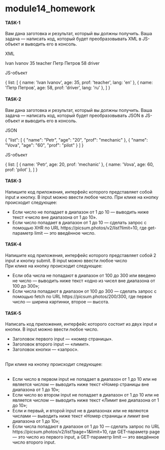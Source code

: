 # module14_homework
<h4>TASK-1</h4>
<p>
  Вам дана заготовка и результат, который вы должны получить. Ваша задача —
  написать код, который будет преобразовывать XML в JS-объект и выводить его в
  консоль.
</p>
<span>XML</span><br>
<p><list>
  <student>
    <name lang="en">
      <first>Ivan</first>
      <second>Ivanov</second>
    </name>
    <age>35</age>
    <prof>teacher</prof>
  </student>
  <student>
    <name lang="ru">
      <first>Петр</first>
      <second>Петров</second>
    </name>
    <age>58</age>
    <prof>driver</prof>
  </student> </list
></p>
<span>JS-объект</span>
<p>
  { list: [ { name: 'Ivan Ivanov', age: 35, prof: 'teacher', lang: 'en' }, {
  name: 'Петр Петров', age: 58, prof: 'driver', lang: 'ru' }, ] }
</p>
<h4>TASK-2</h4>
<p>Вам дана заготовка и результат, который вы должны получить. Ваша задача — написать код, который будет преобразовывать JSON в JS-объект и выводить его в консоль.</p>
<span>JSON</span>
<p>{
  "list": [
   {
    "name": "Petr",
    "age": "20",
    "prof": "mechanic"
   },
   {
    "name": "Vova",
    "age": "60",
    "prof": "pilot"
   }
  ]
 }</p>
 <span>JS-объект</span>
 <p>{
  list: [
    { name: 'Petr', age: 20, prof: 'mechanic' },
    { name: 'Vova', age: 60, prof: 'pilot' },
  ]
}</p>
<h4>TASK-3</h4>
<p>
  Напишите код приложения, интерфейс которого представляет собой input и кнопку.
  В input можно ввести любое число. При клике на кнопку происходит следующее:<br />
  <ul>
    <li>
      Если число не попадает в диапазон от 1 до 10 — выводить ниже текст «число
      вне диапазона от 1 до 10».
    </li>
    <li>
      Если число попадает в диапазон от 1 до 10 — сделать запрос c помощью XHR
      по URL https://picsum.photos/v2/list?limit=10, где get-параметр limit —
      это введённое число.
    </li>
  </ul>
</p>
<h4>TASK-4</h4>
<p>Напишите код приложения, интерфейс которого представляет собой 2 input и кнопку submit. В input можно ввести любое число<br>При клике на кнопку происходит следующее:<br>
  <ul>
     <li>Если оба числа не попадают в диапазон от 100 до 300 или введено не число — выводить ниже    текст «одно из чисел вне диапазона от 100 до 300»;
     </li>
     <li>Если числа попадают в диапазон от 100 до 300 — сделать запрос c помощью fetch по URL https://picsum.photos/200/300, где первое число — ширина картинки, второе — высота.
     </li>
  </ul>
</p>
<h4>TASK-5</h4>
<p>Написать код приложения, интерфейс которого состоит из двух input и кнопки. В input можно ввести любое число.<br>
 <ul>
  <li>Заголовок первого input — «номер страницы».</li>
  <li>Заголовок второго input — «лимит».</li>
  <li>Заголовок кнопки — «запрос».</li>
 </ul><br>
  При клике на кнопку происходит следующее:<br><br>
 <ul>
  <li>Если число в первом input не попадает в диапазон от 1 до 10 или не является числом — выводить ниже текст «Номер страницы вне диапазона от 1 до 10»;
  </li>
  <li>Если число во втором input не попадает в диапазон от 1 до 10 или не является числом — выводить ниже текст «Лимит вне диапазона от 1 до 10»;
  </li>
  <li>Если и первый, и второй input не в диапазонах или не являются числами — выводить ниже текст «Номер страницы и лимит вне диапазона от 1 до 10»;
  </li>
  <li>Если числа попадают в диапазон от 1 до 10 — сделать запрос по URL https://picsum.photos/v2/list?page=1&limit=10, где GET-параметр page — это число из первого input, а GET-параметр limit — это введённое число второго input.
  </li>
 </ul>
</p>



